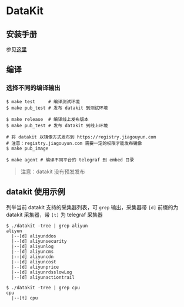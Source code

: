 # DataKit

## 安装手册

参见[这里](https://gitlab.jiagouyun.com/zy-docs/pd-forethought-helps/blob/dev/03-%E6%95%B0%E6%8D%AE%E9%87%87%E9%9B%86/02-datakit%E9%87%87%E9%9B%86%E5%99%A8/index.md)

## 编译

### 选择不同的编译输出

```
$ make test     # 编译测试环境
$ make pub_test # 发布 datakit 到测试环境

$ make release  # 编译线上发布版本
$ make pub_test # 发布 datakit 到线上环境

# 将 datakit 以镜像方式发布到 https://registry.jiagouyun.com
# 注意：registry.jiagouyun.com 需要一定的权限才能发布镜像
$ make pub_image

$ make agent # 编译不同平台的 telegraf 到 embed 目录
```

> 注意：datakit 没有预发发布

## datakit 使用示例

列举当前 datakit 支持的采集器列表，可 `grep` 输出，采集器带 `[d]` 前缀的为 datakit 采集器，带 `[t]` 为 telegraf 采集器

```
$ ./datakit -tree | grep aliyun
aliyun
  |--[d] aliyunddos
  |--[d] aliyunsecurity
  |--[d] aliyunlog
  |--[d] aliyuncms
  |--[d] aliyuncdn
  |--[d] aliyuncost
  |--[d] aliyunprice
  |--[d] aliyunrdsslowLog
  |--[d] aliyunactiontrail

$ ./datakit -tree | grep cpu
cpu
  |--[t] cpu
```
